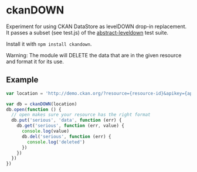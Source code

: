 # ckanDOWN

Experiment for using CKAN DataStore as levelDOWN drop-in replacement.
It passes a subset (see test.js) of the [abstract-leveldown](https://github.com/rvagg/abstract-leveldown)
test suite.

Install it with `npm install ckandown`.

Warning: The module will DELETE the data that are in the given resource and format it for its use.

## Example

```js
var location = 'http://demo.ckan.org/?resource={resource-id}&apikey={apikey}'

var db = ckanDOWN(location)
db.open(function () {
  // open makes sure your resource has the right format
  db.put('serious', 'data', function (err) {
    db.get('serious', function (err, value) {
      console.log(value)
      db.del('serious', function (err) {
        console.log('deleted')
      })
    })
  })
})

```